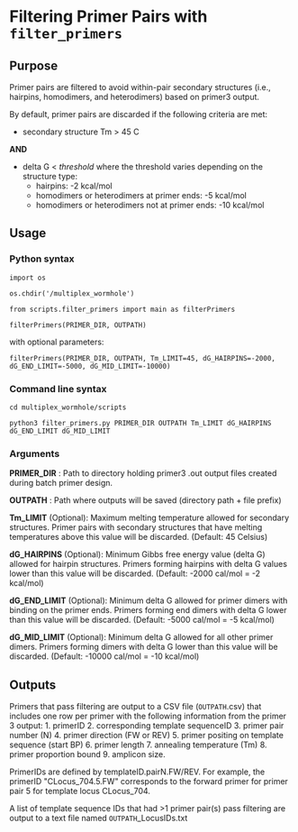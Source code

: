 # Filtering Primer Pairs with `filter_primers`

## Purpose
Primer pairs are filtered to avoid within-pair secondary structures (i.e., hairpins, homodimers, and heterodimers) based on primer3 output. 

By default, primer pairs are discarded if the following criteria are met:
- secondary structure Tm > 45 C

**AND**

- delta G < *threshold* where the threshold varies depending on the structure type:
  - hairpins: -2 kcal/mol
  - homodimers or heterodimers at primer ends: -5 kcal/mol
  - homodimers or heterodimers not at primer ends: -10 kcal/mol
 

## Usage

### Python syntax
`import os`

`os.chdir('/multiplex_wormhole')`

`from scripts.filter_primers import main as filterPrimers`

`filterPrimers(PRIMER_DIR, OUTPATH)`

with optional parameters:

`filterPrimers(PRIMER_DIR, OUTPATH, Tm_LIMIT=45, dG_HAIRPINS=-2000, dG_END_LIMIT=-5000, dG_MID_LIMIT=-10000)`


### Command line syntax
`cd multiplex_wormhole/scripts`

`python3 filter_primers.py PRIMER_DIR OUTPATH Tm_LIMIT dG_HAIRPINS dG_END_LIMIT dG_MID_LIMIT`


### Arguments
**PRIMER_DIR** : Path to directory holding primer3 .out output files created during batch primer design.

**OUTPATH** : Path where outputs will be saved (directory path + file prefix)

**Tm_LIMIT** (Optional): Maximum melting temperature allowed for secondary structures. Primer pairs with secondary structures that have melting temperatures above this value will be discarded. (Default: 45 Celsius)

**dG_HAIRPINS** (Optional): Minimum Gibbs free energy value (delta G) allowed for hairpin structures. Primers forming hairpins with delta G values lower than this value will be discarded. (Default: -2000 cal/mol = -2 kcal/mol)

**dG_END_LIMIT** (Optional): Minimum delta G allowed for primer dimers with binding on the primer ends. Primers forming end dimers with delta G lower than this value will be discarded. (Default: -5000 cal/mol = -5 kcal/mol)

**dG_MID_LIMIT** (Optional): Minimum delta G allowed for all other primer dimers. Primers forming dimers with delta G lower than this value will be discarded. (Default: -10000 cal/mol = -10 kcal/mol)


## Outputs
Primers that pass filtering are output to a CSV file (`OUTPATH`.csv) that includes one row per primer with the following information from the primer 3 output: 1. primerID
2. corresponding template sequenceID
3. primer pair number (N)
4. primer direction (FW or REV)
5. primer positing on template sequence (start BP)
6. primer length
7. annealing temperature (Tm)
8. primer proportion bound
9. amplicon size. 

PrimerIDs are defined by templateID.pairN.FW/REV. For example, the primerID "CLocus_704.5.FW" corresponds to the forward primer for primer pair 5 for template locus CLocus_704.

A list of template sequence IDs that had >1 primer pair(s) pass filtering are output to a text file named `OUTPATH`_LocusIDs.txt
